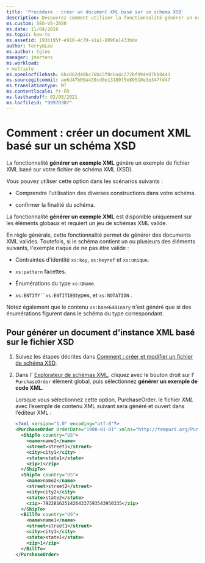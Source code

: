 ```yaml
---
title: 'Procédure : créer un document XML basé sur un schéma XSD'
description: Découvrez comment utiliser la fonctionnalité générer un exemple de code XML pour créer un document XML basé sur un schéma XSD.
ms.custom: SEO-VS-2020
ms.date: 11/04/2016
ms.topic: how-to
ms.assetid: 193b195f-e918-4c79-a1a1-8096a1433bde
author: TerryGLee
ms.author: tglee
manager: jmartens
ms.workload:
- multiple
ms.openlocfilehash: 6bc802d48bc76bc5f0c6a4c272bf994e87bb8443
ms.sourcegitcommit: ae6d47b09a439cd0e13180f5e89510e3e347fd47
ms.translationtype: MT
ms.contentlocale: fr-FR
ms.lasthandoff: 02/08/2021
ms.locfileid: "99970307"
---
```

# <a name="how-to-create-an-xml-document-based-on-an-xsd-schema"></a>Comment : créer un document XML basé sur un schéma XSD

La fonctionnalité **générer un exemple XML** génère un exemple de fichier XML basé sur votre fichier de schéma XML (XSD).

Vous pouvez utiliser cette option dans les scénarios suivants :

- Comprendre l'utilisation des diverses constructions dans votre schéma.

- confirmer la finalité du schéma.

La fonctionnalité **générer un exemple XML** est disponible uniquement sur les éléments globaux et requiert un jeu de schémas XML valide.

En règle générale, cette fonctionnalité permet de générer des documents XML valides. Toutefois, si le schéma contient un ou plusieurs des éléments suivants, l'exemple risque de ne pas être valide :

- Contraintes d'identité `xs:key`, `xs:keyref` et `xs:unique`.

- `xs:pattern` facettes.

- Énumérations du type `xs:QName`.

- `xs:ENTITY``xs:ENTITIES`types, et `xs:NOTATION` .

Notez également que le contenu `xs:base64Binary` n'est généré que si des énumérations figurent dans le schéma du type correspondant.

## <a name="to-generate-an-xml-instance-document-based-on-the-xsd-file"></a>Pour générer un document d'instance XML basé sur le fichier XSD

1. Suivez les étapes décrites dans [Comment : créer et modifier un fichier de schéma XSD](../xml-tools/how-to-create-and-edit-an-xsd-schema-file.md).

2. Dans l' [Explorateur de schémas XML](../xml-tools/xml-schema-explorer.md), cliquez avec le bouton droit sur l' `PurchaseOrder` élément global, puis sélectionnez **générer un exemple de code XML**.

     Lorsque vous sélectionnez cette option, PurchaseOrder. le fichier *XML* avec l’exemple de contenu XML suivant sera généré et ouvert dans l’éditeur XML :

    ```xml
    <?xml version="1.0" encoding="utf-8"?>
    <PurchaseOrder OrderDate="1900-01-01" xmlns="http://tempuri.org/PurchaseOrderSchema.xsd">
      <ShipTo country="US">
        <name>name1</name>
        <street>street1</street>
        <city>city1</city>
        <state>state1</state>
        <zip>1</zip>
      </ShipTo>
      <ShipTo country="US">
        <name>name2</name>
        <street>street2</street>
        <city>city2</city>
        <state>state2</state>
        <zip>-79228162514264337593543950335</zip>
      </ShipTo>
      <BillTo country="US">
        <name>name1</name>
        <street>street1</street>
        <city>city1</city>
        <state>state1</state>
        <zip>1</zip>
      </BillTo>
    </PurchaseOrder>
    ```

